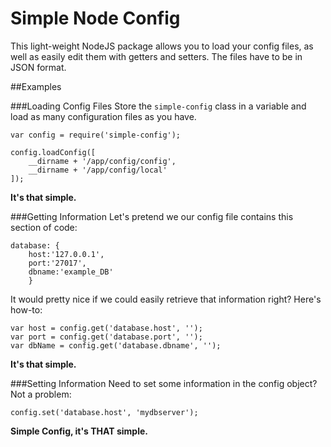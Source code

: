 Simple Node Config
===========

This light-weight NodeJS package allows you to load your config files, as well as easily edit them with getters and setters. The files have to be in JSON format.

##Examples

###Loading Config Files
Store the `simple-config` class in a variable and load as many configuration files as you have.
```
var config = require('simple-config');

config.loadConfig([
    __dirname + '/app/config/config',
    __dirname + '/app/config/local'
]);
```
**It's that simple.**

###Getting Information
Let's pretend we our config file contains this section of code:
```
database: {
    host:'127.0.0.1',
    port:'27017',
    dbname:'example_DB'
    }
```
It would pretty nice if we could easily retrieve that information right? Here's how-to:
```
var host = config.get('database.host', '');
var port = config.get('database.port', '');
var dbName = config.get('database.dbname', '');
```
**It's that simple.**

###Setting Information
Need to set some information in the config object? Not a problem:
```
config.set('database.host', 'mydbserver');
```

**Simple Config, it's THAT simple.**
